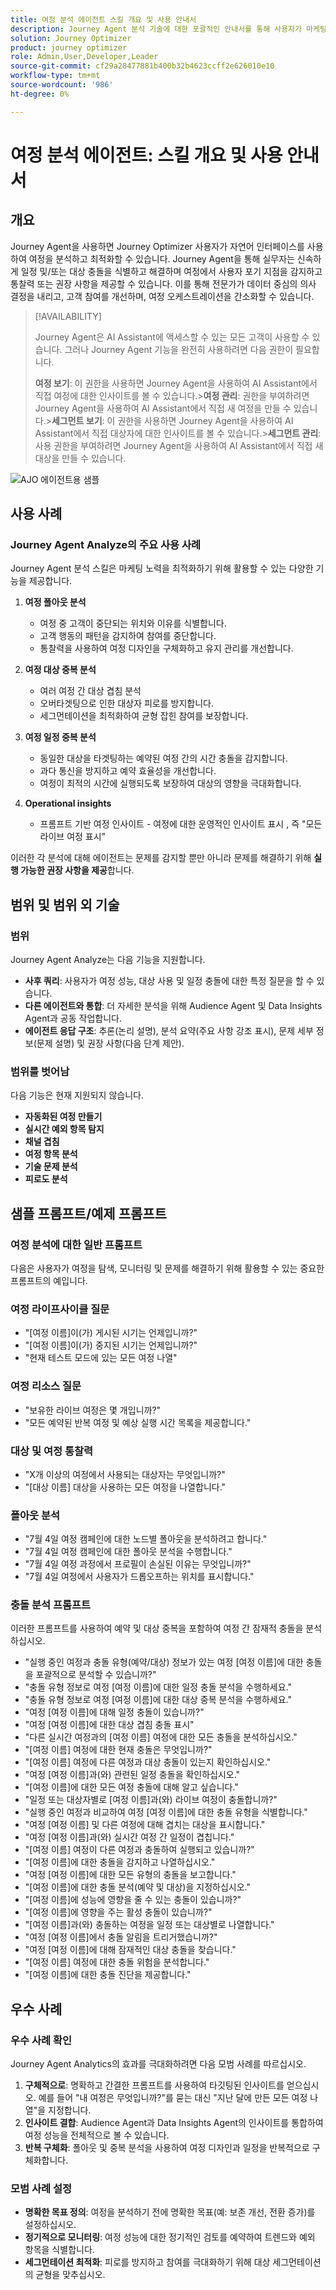 ```yaml
---
title: 여정 분석 에이전트 스킬 개요 및 사용 안내서
description: Journey Agent 분석 기술에 대한 포괄적인 안내서를 통해 사용자가 마케팅 여정을 분석하고, 문제를 감지하고, 통찰력을 발견하고, 고객 참여를 최적화할 수 있습니다.
solution: Journey Optimizer
product: journey optimizer
role: Admin,User,Developer,Leader
source-git-commit: cf29a28477881b400b32b4623ccff2e626010e10
workflow-type: tm+mt
source-wordcount: '986'
ht-degree: 0%

---
```



# 여정 분석 에이전트: 스킬 개요 및 사용 안내서

## 개요

Journey Agent을 사용하면 Journey Optimizer 사용자가 자연어 인터페이스를 사용하여 여정을 분석하고 최적화할 수 있습니다. Journey Agent을 통해 실무자는 신속하게 일정 및/또는 대상 충돌을 식별하고 해결하며 여정에서 사용자 포기 지점을 감지하고 통찰력 또는 권장 사항을 제공할 수 있습니다. 이를 통해 전문가가 데이터 중심의 의사 결정을 내리고, 고객 참여를 개선하며, 여정 오케스트레이션을 간소화할 수 있습니다.

>[!AVAILABILITY]
>
>Journey Agent은 AI Assistant에 액세스할 수 있는 모든 고객이 사용할 수 있습니다. 그러나 Journey Agent 기능을 완전히 사용하려면 다음 권한이 필요합니다.
>
>**여정 보기**: 이 권한을 사용하면 Journey Agent을 사용하여 AI Assistant에서 직접 여정에 대한 인사이트를 볼 수 있습니다.
>&#x200B;>**여정 관리**: 권한을 부여하려면 Journey Agent을 사용하여 AI Assistant에서 직접 새 여정을 만들 수 있습니다.
>&#x200B;>**세그먼트 보기**: 이 권한을 사용하면 Journey Agent을 사용하여 AI Assistant에서 직접 대상자에 대한 인사이트를 볼 수 있습니다.
>&#x200B;>**세그먼트 관리**: 사용 권한을 부여하려면 Journey Agent을 사용하여 AI Assistant에서 직접 새 대상을 만들 수 있습니다.

![AJO 에이전트용 샘플](./images/ajo-agent/ajo-agent-sample.png)

## 사용 사례

### Journey Agent Analyze의 주요 사용 사례

Journey Agent 분석 스킬은 마케팅 노력을 최적화하기 위해 활용할 수 있는 다양한 기능을 제공합니다.

1. **여정 폴아웃 분석**

   - 여정 중 고객이 중단되는 위치와 이유를 식별합니다.
   - 고객 행동의 패턴을 감지하여 참여를 중단합니다.
   - 통찰력을 사용하여 여정 디자인을 구체화하고 유지 관리를 개선합니다.

1. **여정 대상 중복 분석**

   - 여러 여정 간 대상 겹침 분석
   - 오버타겟팅으로 인한 대상자 피로를 방지합니다.
   - 세그먼테이션을 최적화하여 균형 잡힌 참여를 보장합니다.

1. **여정 일정 중복 분석**

   - 동일한 대상을 타겟팅하는 예약된 여정 간의 시간 충돌을 감지합니다.
   - 과다 통신을 방지하고 예약 효율성을 개선합니다.
   - 여정이 최적의 시간에 실행되도록 보장하여 대상의 영향을 극대화합니다.

1. **Operational insights**

   - 프롬프트 기반 여정 인사이트 - 여정에 대한 운영적인 인사이트 표시 , 즉 &quot;모든 라이브 여정 표시&quot;

이러한 각 분석에 대해 에이전트는 문제를 감지할 뿐만 아니라 문제를 해결하기 위해 **실행 가능한 권장 사항을 제공**&#x200B;합니다.


## 범위 및 범위 외 기술

### **범위**

Journey Agent Analyze는 다음 기능을 지원합니다.

- **사후 쿼리**: 사용자가 여정 성능, 대상 사용 및 일정 충돌에 대한 특정 질문을 할 수 있습니다.
- **다른 에이전트와 통합**: 더 자세한 분석을 위해 Audience Agent 및 Data Insights Agent과 공동 작업합니다.
- **에이전트 응답 구조**: 추론(논리 설명), 분석 요약(주요 사항 강조 표시), 문제 세부 정보(문제 설명) 및 권장 사항(다음 단계 제안).

### **범위를 벗어남**

다음 기능은 현재 지원되지 않습니다.

- **자동화된 여정 만들기**
- **실시간 예외 항목 탐지**
- **채널 겹침**
- **여정 항목 분석**
- **기술 문제 분석**
- **피로도 분석**

## 샘플 프롬프트/예제 프롬프트

### 여정 분석에 대한 일반 프롬프트

다음은 사용자가 여정을 탐색, 모니터링 및 문제를 해결하기 위해 활용할 수 있는 중요한 프롬프트의 예입니다.

### 여정 라이프사이클 질문

- &quot;[여정 이름]이(가) 게시된 시기는 언제입니까?&quot;
- &quot;[여정 이름]이(가) 중지된 시기는 언제입니까?&quot;
- &quot;현재 테스트 모드에 있는 모든 여정 나열&quot;

### 여정 리소스 질문

- &quot;보유한 라이브 여정은 몇 개입니까?&quot;
- &quot;모든 예약된 반복 여정 및 예상 실행 시간 목록을 제공합니다.&quot;

### 대상 및 여정 통찰력

- &quot;X개 이상의 여정에서 사용되는 대상자는 무엇입니까?&quot;
- &quot;[대상 이름] 대상을 사용하는 모든 여정을 나열합니다.&quot;

### 폴아웃 분석

- &quot;7월 4일 여정 캠페인에 대한 노드별 폴아웃을 분석하려고 합니다.&quot;
- &quot;7월 4일 여정 캠페인에 대한 폴아웃 분석을 수행합니다.&quot;
- &quot;7월 4일 여정 과정에서 프로필이 손실된 이유는 무엇입니까?&quot;
- &quot;7월 4일 여정에서 사용자가 드롭오프하는 위치를 표시합니다.&quot;

### 충돌 분석 프롬프트

이러한 프롬프트를 사용하여 예약 및 대상 중복을 포함하여 여정 간 잠재적 충돌을 분석하십시오.

- &quot;실행 중인 여정과 충돌 유형(예약/대상) 정보가 있는 여정 [여정 이름]에 대한 충돌을 포괄적으로 분석할 수 있습니까?&quot;
- &quot;충돌 유형 정보로 여정 [여정 이름]에 대한 일정 충돌 분석을 수행하세요.&quot;
- &quot;충돌 유형 정보로 여정 [여정 이름]에 대한 대상 중복 분석을 수행하세요.&quot;
- &quot;여정 [여정 이름]에 대해 일정 충돌이 있습니까?&quot;
- &quot;여정 [여정 이름]에 대한 대상 겹침 충돌 표시&quot;
- &quot;다른 실시간 여정과의 [여정 이름] 여정에 대한 모든 충돌을 분석하십시오.&quot;
- &quot;[여정 이름] 여정에 대한 현재 충돌은 무엇입니까?&quot;
- &quot;[여정 이름] 여정에 다른 여정과 대상 충돌이 있는지 확인하십시오.&quot;
- &quot;여정 [여정 이름]과(와) 관련된 일정 충돌을 확인하십시오.&quot;
- &quot;[여정 이름]에 대한 모든 여정 충돌에 대해 알고 싶습니다.&quot;
- &quot;일정 또는 대상자별로 [여정 이름]과(와) 라이브 여정이 충돌합니까?&quot;
- &quot;실행 중인 여정과 비교하여 여정 [여정 이름]에 대한 충돌 유형을 식별합니다.&quot;
- &quot;여정 [여정 이름] 및 다른 여정에 대해 겹치는 대상을 표시합니다.&quot;
- &quot;여정 [여정 이름]과(와) 실시간 여정 간 일정이 겹칩니다.&quot;
- &quot;[여정 이름] 여정이 다른 여정과 충돌하여 실행되고 있습니까?&quot;
- &quot;[여정 이름]에 대한 충돌을 감지하고 나열하십시오.&quot;
- &quot;여정 [여정 이름]에 대한 모든 유형의 충돌을 보고합니다.&quot;
- &quot;[여정 이름]에 대한 충돌 분석(예약 및 대상)을 지정하십시오.&quot;
- &quot;[여정 이름]에 성능에 영향을 줄 수 있는 충돌이 있습니까?&quot;
- &quot;[여정 이름]에 영향을 주는 활성 충돌이 있습니까?&quot;
- &quot;[여정 이름]과(와) 충돌하는 여정을 일정 또는 대상별로 나열합니다.&quot;
- &quot;여정 [여정 이름]에서 충돌 알림을 트리거했습니까?&quot;
- &quot;여정 [여정 이름]에 대해 잠재적인 대상 충돌을 찾습니다.&quot;
- &quot;[여정 이름] 여정에 대한 충돌 위험을 분석합니다.&quot;
- &quot;[여정 이름]에 대한 충돌 진단을 제공합니다.&quot;


## 우수 사례

### 우수 사례 확인

Journey Agent Analytics의 효과를 극대화하려면 다음 모범 사례를 따르십시오.

1. **구체적으로**: 명확하고 간결한 프롬프트를 사용하여 타깃팅된 인사이트를 얻으십시오. 예를 들어 &quot;내 여정은 무엇입니까?&quot;를 묻는 대신 &quot;지난 달에 만든 모든 여정 나열&quot;을 지정합니다.
1. **인사이트 결합**: Audience Agent과 Data Insights Agent의 인사이트를 통합하여 여정 성능을 전체적으로 볼 수 있습니다.
1. **반복 구체화**: 폴아웃 및 중복 분석을 사용하여 여정 디자인과 일정을 반복적으로 구체화합니다.


### 모범 사례 설정

- **명확한 목표 정의**: 여정을 분석하기 전에 명확한 목표(예: 보존 개선, 전환 증가)를 설정하십시오.
- **정기적으로 모니터링**: 여정 성능에 대한 정기적인 검토를 예약하여 트렌드와 예외 항목을 식별합니다.
- **세그먼테이션 최적화**: 피로를 방지하고 참여를 극대화하기 위해 대상 세그먼테이션의 균형을 맞추십시오.